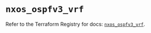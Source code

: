 # `nxos_ospfv3_vrf`

Refer to the Terraform Registry for docs: [`nxos_ospfv3_vrf`](https://registry.terraform.io/providers/ciscodevnet/nxos/0.5.10/docs/resources/ospfv3_vrf).
